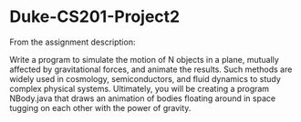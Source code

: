 # Duke-CS201-Project2

From the assignment description:

Write a program to simulate the motion of N objects in a plane, mutually affected by gravitational forces, and animate the results. Such methods are widely used in cosmology, semiconductors, and fluid dynamics to study complex physical systems. Ultimately, you will be creating a program NBody.java that draws an animation of bodies floating around in space tugging on each other with the power of gravity.
